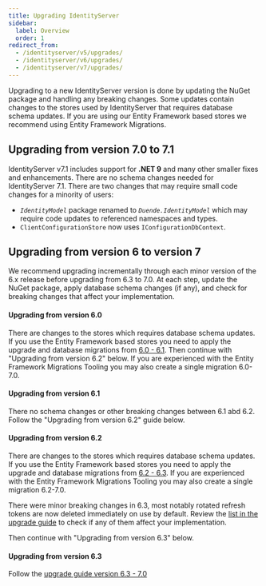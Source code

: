 ```yaml
---
title: Upgrading IdentityServer
sidebar:
  label: Overview
  order: 1
redirect_from:
  - /identityserver/v5/upgrades/
  - /identityserver/v6/upgrades/
  - /identityserver/v7/upgrades/
---
```



Upgrading to a new IdentityServer version is done by updating the NuGet package and handling any breaking
changes. Some updates contain changes to the stores used by IdentityServer that requires database
schema updates. If you are using our Entity Framework based stores we recommend using Entity Framework
Migrations.

## Upgrading from version 7.0 to 7.1

IdentityServer v7.1 includes support for **.NET 9** and many other smaller fixes and
enhancements. There are no schema changes needed for IdentityServer 7.1. There are two changes that may require small
code changes for a minority of users:

- *`IdentityModel`* package renamed to *`Duende.IdentityModel`* which may require code updates to referenced namespaces
  and types.
- `ClientConfigurationStore` now uses `IConfigurationDbContext`.

## Upgrading from version 6 to version 7

We recommend upgrading incrementally through each minor version of the 6.x release before upgrading from
6.3 to 7.0. At each step, update the NuGet package, apply database schema changes (if any), and check for
breaking changes that affect your implementation.

#### Upgrading from version 6.0

There are changes to the stores which requires database schema updates. If you use the Entity Framework
based stores you need to apply the upgrade and database migrations
from [6.0 - 6.1](v6_0-to-v6_1). Then
continue with "Upgrading from version 6.2" below. If you are experienced with the Entity Framework
Migrations Tooling you may also create a single migration 6.0-7.0.

#### Upgrading from version 6.1

There no schema changes or other breaking changes between 6.1 abd 6.2. Follow the "Upgrading from
version 6.2" guide below.

#### Upgrading from version 6.2

There are changes to the stores which requires database schema updates. If you use the Entity Framework
based stores you need to apply the upgrade and database migrations
from [6.2 - 6.3](v6_2-to-v6_3). If you
are experienced with the Entity Framework Migrations Tooling you may also create a single migration
6.2-7.0.

There were minor breaking changes in 6.3, most notably rotated refresh tokens are now deleted immediately
on use by default. Review
the [list in the upgrade guide](v6_2-to-v6_3#step-4-breaking-changes) to check
if any of them affect your implementation.

Then continue with "Upgrading from version 6.3" below.

#### Upgrading from version 6.3

Follow the [upgrade guide version 6.3 - 7.0](v6_3-to-v7_0)
